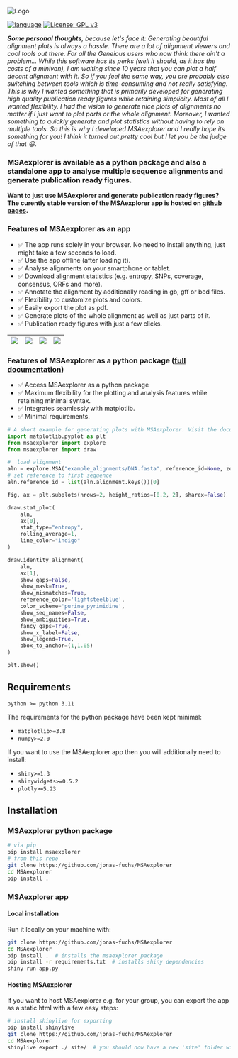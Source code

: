 ![Logo](app_src/img/logo.svg)

[![language](https://img.shields.io/badge/python-%3E3.11-green)](https://www.python.org/)
[![License: GPL v3](https://img.shields.io/github/license/jonas-fuchs/bamdash)](https://www.gnu.org/licenses/gpl-3.0)

_**Some personal thoughts**, because let's face it: Generating beautiful alignment plots is always a hassle. There are a lot of alignment viewers and cool tools out there.
For all the Geneious users who now think there ain't a problem... While this software has its perks (well it should, as it has the costs of a minivan), I am waiting since 10 years that you can plot a 
half decent alignment with it. So if you feel the same way, you are probably also switching between tools which is time-consuming and not really satisfying. This is why 
I wanted something that is primarily developed for generating high quality publication ready figures while retaining simplicity. Most of all I wanted 
flexibility. I had the vision to generate nice plots of alignments no matter if I just want to plot parts or the whole alignment. 
Moreover, I wanted something to quickly generate and plot statistics without having to rely on multiple tools. So this is why I developed MSAexplorer and I really hope its
something for you! I think it turned out pretty cool but I let you be the judge of that :smiley:._

### MSAexplorer is available as a python package and also a standalone app to analyse multiple sequence alignments and generate publication ready figures. 
**Want to just use MSAexplorer and generate publication ready figures? 
The curently stable version of the MSAexplorer app is hosted on  [github pages](https://jonas-fuchs.github.io/MSAexplorer/app).**


### Features of MSAexplorer as an app
- :white_check_mark: The app runs solely in your browser. No need to install anything, just might take a few seconds to load.
- :white_check_mark: Use the app offline (after loading it).
- :white_check_mark: Analyse alignments on your smartphone or tablet.
- :white_check_mark: Download alignment statistics (e.g. entropy, SNPs, coverage, consensus, ORFs and more).
- :white_check_mark: Annotate the alignment by additionally reading in gb, gff or bed files.
- :white_check_mark: Flexibility to customize plots and colors.
- :white_check_mark: Easily export the plot as pdf.
- :white_check_mark: Generate plots of the whole alignment as well as just parts of it.
- :white_check_mark: Publication ready figures with just a few clicks.

| ![](readme_assets/upload_tab.png) | ![](readme_assets/plot_tab.png) | ![](readme_assets/plot2_tab.png) | ![](readme_assets/analysis_tab.png) |
|-----------------------------------|---------------------------------|----------------------------------|-------------------------------------|


### Features of MSAexplorer as a python package ([full documentation](https://jonas-fuchs.github.io/MSAexplorer/docs/msaexplorer.html))
- :white_check_mark: Access MSAexplorer as a python package
- :white_check_mark: Maximum flexibility for the plotting and analysis features while retaining minimal syntax.
- :white_check_mark: Integrates seamlessly with matplotlib.
- :white_check_mark: Minimal requirements.

```python
# A short example for generating plots with MSAexplorer. Visit the documentation for full usage.
import matplotlib.pyplot as plt
from msaexplorer import explore
from msaexplorer import draw

#  load alignment
aln = explore.MSA("example_alignments/DNA.fasta", reference_id=None, zoom_range=None)
# set reference to first sequence
aln.reference_id = list(aln.alignment.keys())[0]

fig, ax = plt.subplots(nrows=2, height_ratios=[0.2, 2], sharex=False)

draw.stat_plot(
    aln,
    ax[0],
    stat_type="entropy",
    rolling_average=1,
    line_color="indigo"
)

draw.identity_alignment(
    aln,
    ax[1],
    show_gaps=False,
    show_mask=True,
    show_mismatches=True,
    reference_color='lightsteelblue',
    color_scheme='purine_pyrimidine',
    show_seq_names=False,
    show_ambiguities=True,
    fancy_gaps=True,
    show_x_label=False,
    show_legend=True,
    bbox_to_anchor=(1,1.05)
)

plt.show()
```

## Requirements

`python >= python 3.11`

The requirements for the python package have been kept minimal:
- `matplotlib>=3.8`
- `numpy>=2.0`

If you want to use the MSAexplorer app then you will additionally need to install:
- `shiny>=1.3`
- `shinywidgets>=0.5.2`
- `plotly>=5.23`

## Installation
### MSAexplorer python package
```bash
# via pip
pip install msaexplorer
# from this repo
git clone https://github.com/jonas-fuchs/MSAexplorer
cd MSAexplorer
pip install .
```
### MSAexplorer app
#### Local installation
Run it locally on your machine with:
````bash
git clone https://github.com/jonas-fuchs/MSAexplorer
cd MSAexplorer
pip install .  # installs the msaexplorer package
pip install -r requirements.txt  # installs shiny dependencies
shiny run app.py
````
#### Hosting MSAexplorer
If you want to host MSAexplorer e.g. for your group, you can export the app as a static html with a few easy steps:
```bash
# install shinylive for exporting
pip install shinylive
git clone https://github.com/jonas-fuchs/MSAexplorer
cd MSAexplorer
shinylive export ./ site/  # you should now have a new 'site' folder with the app
```